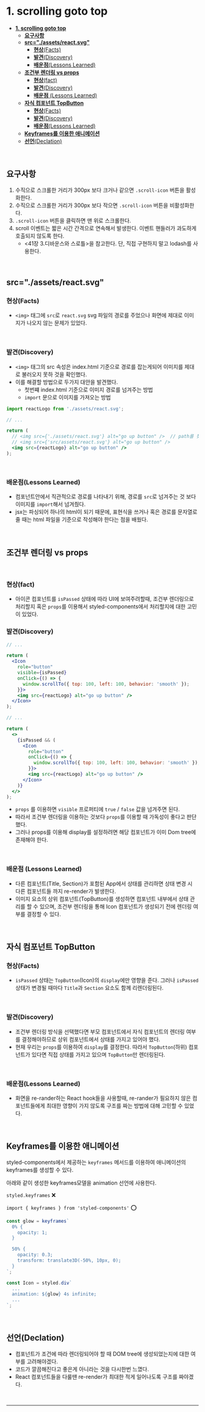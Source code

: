 # **1. scrolling goto top**

- [**1. scrolling goto top**](#1-scrolling-goto-top)
  - [**요구사항**](#요구사항)
  - [**src="./assets/react.svg"**](#srcassetsreactsvg)
    - [**현상**(Facts)](#현상facts)
    - [**발견**(Discovery)](#발견discovery)
    - [**배운점**(Lessons Learned)](#배운점lessons-learned)
  - [**조건부 렌더링 vs props**](#조건부-렌더링-vs-props)
    - [**현상**(fact)](#현상fact)
    - [**발견**(Discovery)](#발견discovery-1)
    - [**배운점** (Lessons Learned)](#배운점-lessons-learned)
  - [**자식 컴포넌트 TopButton**](#자식-컴포넌트-topbutton)
    - [**현상**(Facts)](#현상facts-1)
    - [**발견**(Discovery)](#발견discovery-2)
    - [**배운점**(Lessons Learned)](#배운점lessons-learned-1)
  - [**Keyframes를 이용한 애니메이션**](#keyframes를-이용한-애니메이션)
  - [**선언**(Declation)](#선언declation)

<br>

## **요구사항**

1. 수직으로 스크롤한 거리가 300px 보다 크거나 같으면 `.scroll-icon` 버튼을 활성화한다.
2. 수직으로 스크롤한 거리가 300px 보다 작으면 `.scroll-icon` 버튼을 비활성화한다.
3. `.scroll-icon` 버튼을 클릭하면 맨 위로 스크롤한다.
4. scroll 이벤트는 짧은 시간 간격으로 연속해서 발생한다. 이벤트 핸들러가 과도하게 호출되지 않도록 한다.
   - <41장 3.디바운스와 스로틀>을 참고한다. 단, 직접 구현하지 말고 lodash를 사용한다.

<br>

## **src="./assets/react.svg"**

### **현상**(Facts)

- `<img>` 태그에 `src`로 `react.svg` svg 파일의 경로를 주었으나 화면에 제대로 이미지가 나오지 않는 문제가 있었다.

<br>

### **발견**(Discovery)

- `<img>` 태그의 src 속성은 index.html 기준으로 경로를 잡는게되어 이미지를 제대로 불러오지 못하 것을 확인했다.
- 이를 해결할 방법으로 두가지 대안을 발견했다.
  - 첫번쨰 index.html 기준으로 이미지 경로를 넘겨주는 방법
  - `import` 문으로 이미지를 가져오는 방법

```jsx
import reactLogo from './assets/react.svg';

// ...

return (
  // <img src={'./assets/react.svg'} alt="go up button" />  // path를 찾지 못함
  // <img src={'src/assets/react.svg'} alt="go up button" />
  <img src={reactLogo} alt="go up button" />
);
```

<br>

### **배운점**(Lessons Learned)

- 컴포넌트안에서 직관적으로 경로를 나타내기 위해, 경로를 `src`로 넘겨주는 것 보다 이미지를 `import`해서 넘겨줬다.
- jsx는 파싱되어 하나의 html이 되기 때문에, 표현식을 쓰거나 혹은 경로를 문자열로 줄 때는 html 파일을 기준으로 작성해야 한다는 점을 배웠다.

<br>

## **조건부 렌더링 vs props**

<br>

### **현상**(fact)

- 아이콘 컴포넌트를 `isPassed` 상태에 따라 UI에 보여주려할때, 조건부 렌더링으로 처리할지 혹은 `props`를 이용해서 styled-components에서 처리할지에 대한 고민이 있었다.

### **발견**(Discovery)

```jsx
// ...

return (
  <Icon
    role="button"
    visible={isPassed}
    onClick={() => {
      window.scrollTo({ top: 100, left: 100, behavior: 'smooth' });
    }}>
    <img src={reactLogo} alt="go up button" />
  </Icon>
);
```

```jsx
// ...

return (
  <>
    {isPassed && (
      <Icon
        role="button"
        onClick={() => {
          window.scrollTo({ top: 100, left: 100, behavior: 'smooth' });
        }}>
        <img src={reactLogo} alt="go up button" />
      </Icon>
    )}
  </>
);
```

- `props` 를 이용하면 `visible` 프로퍼티에 `true` / `false` 값을 넘겨주면 된다.
- 따라서 조건부 렌더링을 이용하는 것보다 `props`를 이용할 때 가독성이 좋다고 판단했다.
- 그러나 props를 이용해 display를 설정하려면 해당 컴포넌트가 이미 Dom tree에 존재해야 한다.

<br>

### **배운점** (Lessons Learned)

- 다른 컴포넌트(Title, Section)가 포함된 App에서 상태를 관리하면 상태 변경 시 다른 컴포넌트들 까지 re-render가 발생한다.
- 이미지 요소의 상위 컴포넌트(TopButton)를 생성하면 컴포넌트 내부에서 상태 관리를 할 수 있으며, 조건부 렌더링을 통해 Icon 컴포넌트가 생성되기 전에 렌더링 여부를 결정할 수 있다.

<br>

## **자식 컴포넌트 TopButton**

### **현상**(Facts)

- `isPassed` 상태는 `TopButton`(Icon)의 `display`에만 영향을 준다. 그러나 `isPassed` 상태가 변경될 때마다 `Title`과 `Section` 요소도 함께 리렌더링된다.

<br>

### **발견**(Discovery)

- 조건부 렌더링 방식을 선택했다면 부모 컴포넌트에서 자식 컴포넌트의 렌더링 여부를 결정해야하므로 상위 컴포넌트에서 상태를 가지고 있어야 했다.
- 현재 우리는 `props`를 이용하여 `display`를 결정한다. 따라서 `TopButton`(하위) 컴포넌트가 있다면 직접 상태를 가지고 있으며 `TopButton`만 렌더링된다.

<br>

### **배운점**(Lessons Learned)

- 화면을 re-rander하는 React hook들을 사용할때, re-rander가 필요하지 않은 컴포넌트들에게 최대한 영향이 가지 않도록 구조를 짜는 방법에 대해 고민할 수 있었다.

<br>

## **Keyframes를 이용한 애니메이션**

styled-components에서 제공하는 `keyframes` 메서드를 이용하여 애니메이션의 keyframes를 생성할 수 있다.

아래와 같이 생성한 keyframes모델을 animation 선언에 사용한다.

`styled.keyframes` ❌

`import { keyframes } from 'styled-components'` ⭕

```js
const glow = keyframes`
  0% {
    opacity: 1;
  }

  50% {
    opacity: 0.3;
    transform: translate3D(-50%, 10px, 0);
  }
`;

const Icon = styled.div`
  ...
  animation: ${glow} 4s infinite;
  ...
`;
```

<br>

## **선언**(Declation)

- 컴포넌트가 조건에 따라 렌더링되어야 할 때 DOM tree에 생성되었는지에 대한 여부를 고려해야겠다.
- 코드가 깔끔해진다고 좋은게 아니라는 것을 다시한번 느꼈다.
- React 컴포넌트들을 다룰땐 re-render가 최대한 적게 일어나도록 구조를 짜야겠다.

<br>

---
